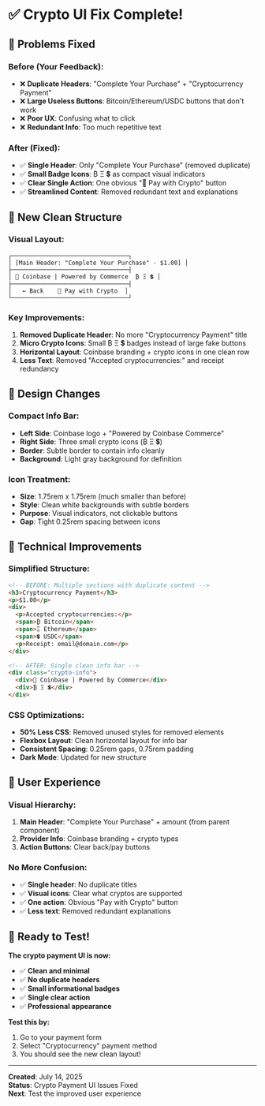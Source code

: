 # ✅ Crypto UI Fix Complete!

## 🚨 **Problems Fixed**

### **Before (Your Feedback):**
- ❌ **Duplicate Headers**: "Complete Your Purchase" + "Cryptocurrency Payment"
- ❌ **Large Useless Buttons**: Bitcoin/Ethereum/USDC buttons that don't work
- ❌ **Poor UX**: Confusing what to click
- ❌ **Redundant Info**: Too much repetitive text

### **After (Fixed):**
- ✅ **Single Header**: Only "Complete Your Purchase" (removed duplicate)
- ✅ **Small Badge Icons**: ₿ Ξ 💲 as compact visual indicators
- ✅ **Clear Single Action**: One obvious "🚀 Pay with Crypto" button
- ✅ **Streamlined Content**: Removed redundant text and explanations

## 🎯 **New Clean Structure**

### **Visual Layout:**
```
┌─────────────────────────────────┐
│ [Main Header: "Complete Your Purchase" - $1.00] │
├─────────────────────────────────┤
│ 🏢 Coinbase | Powered by Commerce  ₿ Ξ 💲 │
├─────────────────────────────────┤
│   ← Back    🚀 Pay with Crypto  │
└─────────────────────────────────┘
```

### **Key Improvements:**
1. **Removed Duplicate Header**: No more "Cryptocurrency Payment" title
2. **Micro Crypto Icons**: Small ₿ Ξ 💲 badges instead of large fake buttons
3. **Horizontal Layout**: Coinbase branding + crypto icons in one clean row
4. **Less Text**: Removed "Accepted cryptocurrencies:" and receipt redundancy

## 🎨 **Design Changes**

### **Compact Info Bar:**
- **Left Side**: Coinbase logo + "Powered by Coinbase Commerce"
- **Right Side**: Three small crypto icons (₿ Ξ 💲)
- **Border**: Subtle border to contain info cleanly
- **Background**: Light gray background for definition

### **Icon Treatment:**
- **Size**: 1.75rem x 1.75rem (much smaller than before)
- **Style**: Clean white backgrounds with subtle borders
- **Purpose**: Visual indicators, not clickable buttons
- **Gap**: Tight 0.25rem spacing between icons

## 🔧 **Technical Improvements**

### **Simplified Structure:**
```html
<!-- BEFORE: Multiple sections with duplicate content -->
<h3>Cryptocurrency Payment</h3>
<p>$1.00</p>
<div>
  <p>Accepted cryptocurrencies:</p>
  <span>₿ Bitcoin</span>
  <span>Ξ Ethereum</span>
  <span>💲 USDC</span>
  <p>Receipt: email@domain.com</p>
</div>

<!-- AFTER: Single clean info bar -->
<div class="crypto-info">
  <div>🏢 Coinbase | Powered by Commerce</div>
  <div>₿ Ξ 💲</div>
</div>
```

### **CSS Optimizations:**
- **50% Less CSS**: Removed unused styles for removed elements
- **Flexbox Layout**: Clean horizontal layout for info bar
- **Consistent Spacing**: 0.25rem gaps, 0.75rem padding
- **Dark Mode**: Updated for new structure

## 📱 **User Experience**

### **Visual Hierarchy:**
1. **Main Header**: "Complete Your Purchase" + amount (from parent component)
2. **Provider Info**: Coinbase branding + crypto types
3. **Action Buttons**: Clear back/pay buttons

### **No More Confusion:**
- ✅ **Single header**: No duplicate titles
- ✅ **Visual icons**: Clear what cryptos are supported
- ✅ **One action**: Obvious "Pay with Crypto" button
- ✅ **Less text**: Removed redundant explanations

## 🚀 **Ready to Test!**

**The crypto payment UI is now:**
- ✅ **Clean and minimal**
- ✅ **No duplicate headers**
- ✅ **Small informational badges**
- ✅ **Single clear action**
- ✅ **Professional appearance**

**Test this by:**
1. Go to your payment form
2. Select "Cryptocurrency" payment method
3. You should see the new clean layout!

---

**Created**: July 14, 2025  
**Status**: Crypto Payment UI Issues Fixed  
**Next**: Test the improved user experience